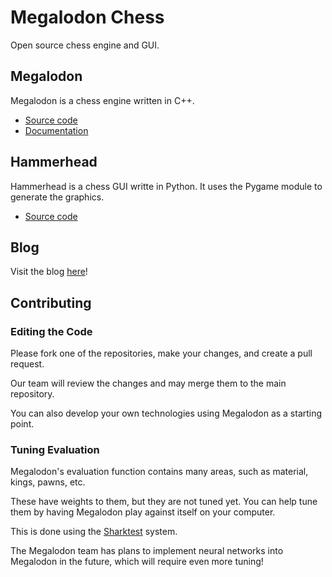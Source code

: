 # Megalodon Chess

Open source chess engine and GUI.

## Megalodon

Megalodon is a chess engine written in C++.

* [Source code][megalodon]
* [Documentation][megalodon-docs]

## Hammerhead

Hammerhead is a chess GUI writte in Python.
It uses the Pygame module to generate the graphics.

* [Source code][hammerhead]

## Blog

Visit the blog [here][blog]!

## Contributing

### Editing the Code

Please fork one of the repositories, make your changes, and create a pull request.

Our team will review the changes and may merge them to the main repository.

You can also develop your own technologies using Megalodon as a starting point.

### Tuning Evaluation

Megalodon's evaluation function contains many areas,
such as material, kings, pawns, etc.

These have weights to them, but they are not tuned yet.
You can help tune them by having Megalodon play against itself
on your computer.

This is done using the [Sharktest][sharktest] system.

The Megalodon team has plans to implement neural networks into Megalodon
in the future, which will require even more tuning!

[blog]: https://megalodon-chess.github.io/blog
[megalodon]: https://github.com/megalodon-chess/megalodon
[megalodon-docs]: https://megalodon-chess.github.io/megalodon
[hammerhead]: https://github.com/megalodon-chess/hammerhead
[sharktest]: https://github.com/megalodon-chess/sharktest
